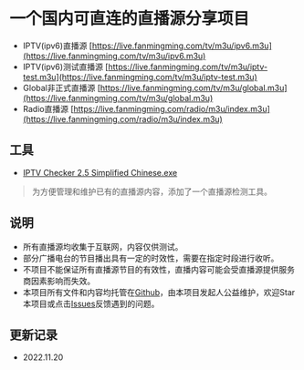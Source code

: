 # 一个国内可直连的直播源分享项目

- IPTV(ipv6)直播源 [https://live.fanmingming.com/tv/m3u/ipv6.m3u](https://live.fanmingming.com/tv/m3u/ipv6.m3u)
- IPTV(ipv6)测试直播源 [https://live.fanmingming.com/tv/m3u/iptv-test.m3u](https://live.fanmingming.com/tv/m3u/iptv-test.m3u)
- Global非正式直播源 [https://live.fanmingming.com/tv/m3u/global.m3u](https://live.fanmingming.com/tv/m3u/global.m3u)
- Radio直播源 [https://live.fanmingming.com/radio/m3u/index.m3u](https://live.fanmingming.com/radio/m3u/index.m3u)

## 工具
- [IPTV Checker 2.5 Simplified Chinese.exe](https://live.fanmingming.com/tools/IPTV-Checker-2.5-Simplified-Chinese.exe)
> 为方便管理和维护已有的直播源内容，添加了一个直播源检测工具。

## 说明
- 所有直播源均收集于互联网，内容仅供测试。
- 部分广播电台的节目播出具有一定的时效性，需要在指定时段进行收听。
- 不项目不能保证所有直播源节目的有效性，直播内容可能会受直播源提供服务商因素影响而失效。
- 本项目所有文件和内容均托管在[Github](https://github.com/fanmingming/live)，由本项目发起人公益维护，欢迎Star本项目或点击[Issues](https://github.com/fanmingming/live/issues)反馈遇到的问题。

## 更新记录
- 2022.11.20
